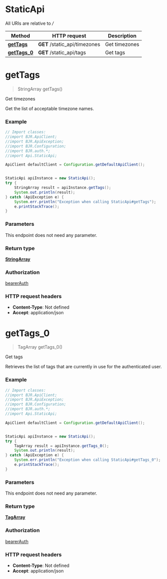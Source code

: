 # StaticApi

All URIs are relative to */*

Method | HTTP request | Description
------------- | ------------- | -------------
[**getTags**](StaticApi.md#getTags) | **GET** /static_api/timezones | Get timezones
[**getTags_0**](StaticApi.md#getTags_0) | **GET** /static_api/tags | Get tags

<a name="getTags"></a>
# **getTags**
> StringArray getTags()

Get timezones

Get the list of acceptable timezone names.

### Example
```java
// Import classes:
//import BJR.ApiClient;
//import BJR.ApiException;
//import BJR.Configuration;
//import BJR.auth.*;
//import Api.StaticApi;

ApiClient defaultClient = Configuration.getDefaultApiClient();


StaticApi apiInstance = new StaticApi();
try {
    StringArray result = apiInstance.getTags();
    System.out.println(result);
} catch (ApiException e) {
    System.err.println("Exception when calling StaticApi#getTags");
    e.printStackTrace();
}
```

### Parameters
This endpoint does not need any parameter.

### Return type

[**StringArray**](StringArray.md)

### Authorization

[bearerAuth](../README.md#bearerAuth)

### HTTP request headers

 - **Content-Type**: Not defined
 - **Accept**: application/json

<a name="getTags_0"></a>
# **getTags_0**
> TagArray getTags_0()

Get tags

Retrieves the list of tags that are currently in use for the authenticated user.

### Example
```java
// Import classes:
//import BJR.ApiClient;
//import BJR.ApiException;
//import BJR.Configuration;
//import BJR.auth.*;
//import Api.StaticApi;

ApiClient defaultClient = Configuration.getDefaultApiClient();


StaticApi apiInstance = new StaticApi();
try {
    TagArray result = apiInstance.getTags_0();
    System.out.println(result);
} catch (ApiException e) {
    System.err.println("Exception when calling StaticApi#getTags_0");
    e.printStackTrace();
}
```

### Parameters
This endpoint does not need any parameter.

### Return type

[**TagArray**](TagArray.md)

### Authorization

[bearerAuth](../README.md#bearerAuth)

### HTTP request headers

 - **Content-Type**: Not defined
 - **Accept**: application/json

